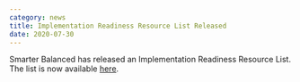 ```yaml
---
category: news
title: Implementation Readiness Resource List Released
date: 2020-07-30
---
```

Smarter Balanced has released an Implementation Readiness Resource List. The list is now available [here](http://www.smarterapp.org/implementation-readiness.html).
